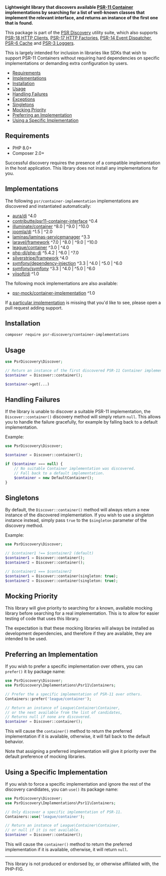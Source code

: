 **Lightweight library that discovers available [PSR-11 Container](https://www.php-fig.org/psr/psr-11/) implementations by searching for a list of well-known classes that implement the relevant interface, and returns an instance of the first one that is found.**

This package is part of the [PSR Discovery](https://github.com/psr-discovery) utility suite, which also supports [PSR-18 HTTP Clients](https://github.com/psr-discovery/http-client-implementations), [PSR-17 HTTP Factories](https://github.com/psr-discovery/http-factory-implementations), [PSR-14 Event Dispatcher](https://github.com/psr-discovery/event-dispatcher-implementations), [PSR-6 Cache](https://github.com/psr-discovery/cache-implementations) and [PSR-3 Loggers](https://github.com/psr-discovery/log-implementations).

This is largely intended for inclusion in libraries like SDKs that wish to support PSR-11 Containers without requiring hard dependencies on specific implementations or demanding extra configuration by users.

-   [Requirements](#requirements)
-   [Implementations](#implementations)
-   [Installation](#installation)
-   [Usage](#usage)
-   [Handling Failures](#handling-failures)
-   [Exceptions](#exceptions)
-   [Singletons](#singletons)
-   [Mocking Priority](#mocking-priority)
-   [Preferring an Implementation](#preferring-an-implementation)
-   [Using a Specific Implementation](#using-a-specific-implementation)

## Requirements

-   PHP 8.0+
-   Composer 2.0+

Successful discovery requires the presence of a compatible implementation in the host application. This library does not install any implementations for you.

## Implementations

The following `psr/container-implementation` implementations are discovered and instantiated automatically:

-   [aura/di](https://github.com/auraphp/Aura.Di) ^4.0
-   [contributte/psr11-container-interface](https://github.com/contributte/psr11-container-interface) ^0.4
-   [illuminate/container](https://github.com/illuminate/container) ^8.0 | ^9.0 | ^10.0
-   [joomla/di](https://github.com/joomla-framework/di) ^1.5 | ^2.0
-   [laminas/laminas-servicemanager](https://github.com/laminas/laminas-servicemanager) ^3.3
-   [laravel/framework](https://github.com/laravel/framework) ^7.0 | ^8.0 | ^9.0 | ^10.0
-   [league/container](https://github.com/thephpleague/container) ^3.0 | ^4.0
-   [php-di/php-di](https://github.com/PHP-DI/PHP-DI) ^5.4.2 | ^6.0 | ^7.0
-   [silverstripe/framework](https://github.com/silverstripe/silverstripe-framework) ^4.0
-   [symfony/dependency-injection](https://github.com/symfony/dependency-injection) ^3.3 | ^4.0 | ^5.0 | ^6.0
-   [symfony/symfony](https://github.com/symfony/symfony) ^3.3 | ^4.0 | ^5.0 | ^6.0
-   [yiisoft/di](https://github.com/yiisoft/di) ^1.0

The following mock implementations are also available:

-   [psr-mock/container-implementation](https://github.com/psr-mock/container-implementation) ^1.0

If [a particular implementation](https://packagist.org/providers/psr/container-implementation) is missing that you'd like to see, please open a pull request adding support.

## Installation

```bash
composer require psr-discovery/container-implementations
```

## Usage

```php
use PsrDiscovery\Discover;

// Return an instance of the first discovered PSR-11 Container implementation.
$container = Discover::container();

$container->get(...)
```

## Handling Failures

If the library is unable to discover a suitable PSR-11 implementation, the `Discover::container()` discovery method will simply return `null`. This allows you to handle the failure gracefully, for example by falling back to a default implementation.

Example:

```php
use PsrDiscovery\Discover;

$container = Discover::container();

if ($container === null) {
    // No suitable Container implementation was discovered.
    // Fall back to a default implementation.
    $container = new DefaultContainer();
}
```

## Singletons

By default, the `Discover::container()` method will always return a new instance of the discovered implementation. If you wish to use a singleton instance instead, simply pass `true` to the `$singleton` parameter of the discovery method.

Example:

```php
use PsrDiscovery\Discover;

// $container1 !== $container2 (default)
$container1 = Discover::container();
$container2 = Discover::container();

// $container1 === $container2
$container1 = Discover::container(singleton: true);
$container2 = Discover::container(singleton: true);
```

## Mocking Priority

This library will give priority to searching for a known, available mocking library before searching for a real implementation. This is to allow for easier testing of code that uses this library.

The expectation is that these mocking libraries will always be installed as development dependencies, and therefore if they are available, they are intended to be used.

## Preferring an Implementation

If you wish to prefer a specific implementation over others, you can `prefer()` it by package name:

```php
use PsrDiscovery\Discover;
use PsrDiscovery\Implementations\Psr11\Containers;

// Prefer the a specific implementation of PSR-11 over others.
Containers::prefer('league/container');

// Return an instance of League\Container\Container,
// or the next available from the list of candidates,
// Returns null if none are discovered.
$container = Discover::container();
```

This will cause the `container()` method to return the preferred implementation if it is available, otherwise, it will fall back to the default behavior.

Note that assigning a preferred implementation will give it priority over the default preference of mocking libraries.

## Using a Specific Implementation

If you wish to force a specific implementation and ignore the rest of the discovery candidates, you can `use()` its package name:

```php
use PsrDiscovery\Discover;
use PsrDiscovery\Implementations\Psr11\Containers;

// Only discover a specific implementation of PSR-11.
Containers::use('league/container');

// Return an instance of League\Container\Container,
// or null if it is not available.
$container = Discover::container();
```

This will cause the `container()` method to return the preferred implementation if it is available, otherwise, it will return `null`.

---

This library is not produced or endorsed by, or otherwise affiliated with, the PHP-FIG.
